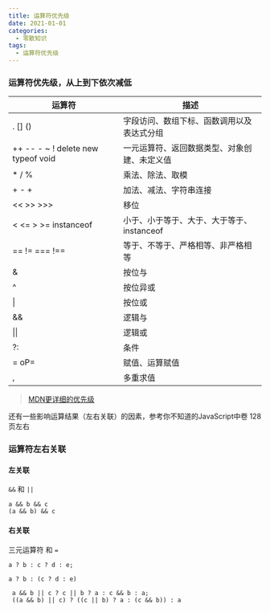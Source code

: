 ```yaml
---
title: 运算符优先级
date: 2021-01-01
categories: 
  - 零散知识
tags: 
  - 运算符优先级
---
```


### 运算符优先级，从上到下依次减低

| 运算符                             | 描述                                         |
| ---------------------------------- | -------------------------------------------- |
| . [] ()                            | 字段访问、数组下标、函数调用以及表达式分组   |
| ++ -- - ~ ! delete new typeof void | 一元运算符、返回数据类型、对象创建、未定义值 |
| * / %                              | 乘法、除法、取模                             |
| + - +                              | 加法、减法、字符串连接                       |
| << >> >>>                          | 移位                                         |
| < <= > >= instanceof               | 小于、小于等于、大于、大于等于、instanceof   |
| == != === !==                      | 等于、不等于、严格相等、非严格相等           |
| &                                  | 按位与                                       |
| ^                                  | 按位异或                                     |
| \|                                 | 按位或                                       |
| &&                                 | 逻辑与                                       |
| \|\|                               | 逻辑或                                       |
| ?:                                 | 条件                                         |
| = oP=                              | 赋值、运算赋值                               |
| ,                                  | 多重求值                                     |

> [MDN更详细的优先级](https://developer.mozilla.org/en-US/docs/Web/JavaScript/Reference/Operators/Operator_Precedence)

还有一些影响运算结果（左右关联）的因素，参考你不知道的JavaScript中卷 128页左右

### 运算符左右关联

#### 左关联

`&&` 和 `||`

```
a && b && c
(a && b) && c
```

#### 右关联

三元运算符 和 `=`

```
a ? b : c ? d : e;

a ? b : (c ? d : e)
```

```
 a && b || c ? c || b ? a : c && b : a;
 ((a && b) || c) ? ((c || b) ? a : (c && b)) : a
```
